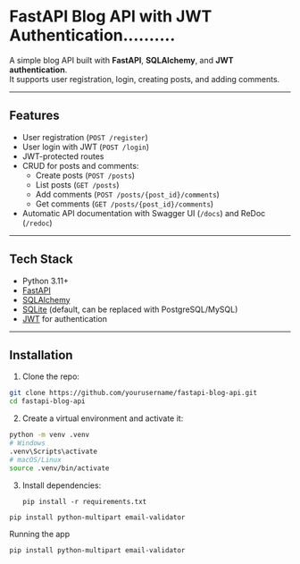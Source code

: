# FastAPI Blog API with JWT Authentication..........

A simple blog API built with **FastAPI**, **SQLAlchemy**, and **JWT authentication**.  
It supports user registration, login, creating posts, and adding comments.  

---

## Features

- User registration (`POST /register`)  
- User login with JWT (`POST /login`)  
- JWT-protected routes  
- CRUD for posts and comments:
  - Create posts (`POST /posts`)
  - List posts (`GET /posts`)
  - Add comments (`POST /posts/{post_id}/comments`)
  - Get comments (`GET /posts/{post_id}/comments`)  
- Automatic API documentation with Swagger UI (`/docs`) and ReDoc (`/redoc`)  

---

## Tech Stack

- Python 3.11+  
- [FastAPI](https://fastapi.tiangolo.com/)  
- [SQLAlchemy](https://www.sqlalchemy.org/)  
- [SQLite](https://www.sqlite.org/) (default, can be replaced with PostgreSQL/MySQL)  
- [JWT](https://jwt.io/) for authentication  

---

## Installation

1. Clone the repo:

```bash
git clone https://github.com/yourusername/fastapi-blog-api.git
cd fastapi-blog-api
```
2. Create a virtual environment and activate it:
```bash
python -m venv .venv
# Windows
.venv\Scripts\activate
# macOS/Linux
source .venv/bin/activate
```

3. Install dependencies:
   ```
   pip install -r requirements.txt
```
pip install python-multipart email-validator
```

Running the app
```
pip install python-multipart email-validator
```
